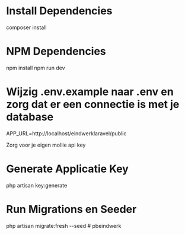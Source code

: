 # Install Dependencies

composer install

# NPM Dependencies

npm install
npm run dev

# Wijzig .env.example naar .env en zorg dat er een connectie is met je database

APP_URL=http://localhost/eindwerklaravel/public

Zorg voor je eigen mollie api key

# Generate Applicatie Key

php artisan key:generate

# Run Migrations en Seeder

php artisan migrate:fresh --seed
#   p b e i n d w e r k  
 